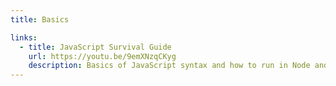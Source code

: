 ```yaml
---
title: Basics

links:
  - title: JavaScript Survival Guide
    url: https://youtu.be/9emXNzqCKyg
    description: Basics of JavaScript syntax and how to run in Node and the browser
---
```

